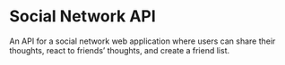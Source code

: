 # Social Network API
 An API for a social network web application where users can share their thoughts, react to friends’ thoughts, and create a friend list. 
